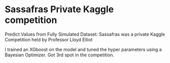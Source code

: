 # Sassafras Private Kaggle competition
 Predict Values from Fully Simulated Dataset:
Sassafras was a private Kaggle Competition held by Professor Lloyd Elliot

I trained an XGboost on the model and tuned the hyper parameters using a Bayesian Optimizer. Got 3rd spot in the competition. 
